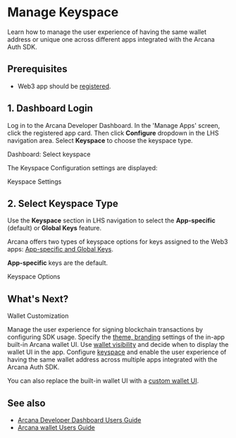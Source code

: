 # Manage Keyspace

Learn how to manage the user experience of having the same wallet address or unique one across different apps integrated with the Arcana Auth SDK.

## Prerequisites

- Web3 app should be [registered](../../config-auth/register-app/).

## 1. Dashboard Login

Log in to the Arcana Developer Dashboard. In the 'Manage Apps' screen, click the registered app card. Then click **Configure** dropdown in the LHS navigation area. Select **Keyspace** to choose the keyspace type.

Dashboard: Select keyspace

The Keyspace Configuration settings are displayed:

Keyspace Settings

## 2. Select Keyspace Type

Use the **Keyspace** section in LHS navigation to select the **App-specific** (default) or **Global Keys** feature.

Arcana offers two types of keyspace options for keys assigned to the Web3 apps: [App-specific and Global Keys](../../../concepts/keyspace-types/).

**App-specific** keys are the default.

Keyspace Options

## What's Next?

Wallet Customization

Manage the user experience for signing blockchain transactions by configuring SDK usage. Specify the [theme, branding](../../config-dApp-with-db/#settings-overview) settings of the in-app built-in Arcana wallet UI. Use [wallet visibility](../../../concepts/anwallet/walletvisibility/) and decide when to display the wallet UI in the app. Configure [keyspace](../../../concepts/keyspace-types/) and enable the user experience of having the same wallet address across multiple apps integrated with the Arcana Auth SDK.

You can also replace the built-in wallet UI with a [custom wallet UI](../../config-custom-wallet-ui/).

## See also

- [Arcana Developer Dashboard Users Guide](../../config-dApp-with-db/)
- [Arcana wallet Users Guide](../../../user-guides/wallet-ui/)
